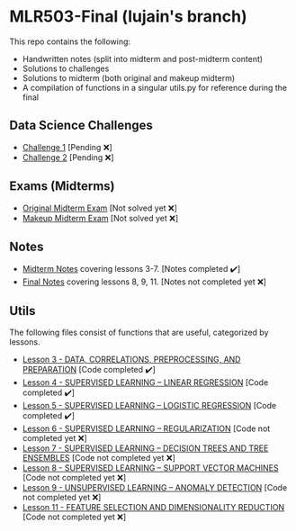 # MLR503-Final (lujain's branch)

This repo contains the following:

- Handwritten notes (split into midterm and post-midterm content)
- Solutions to challenges
- Solutions to midterm (both original and makeup midterm)
- A compilation of functions in a singular utils.py for reference during the final 

## Data Science Challenges
- [Challenge 1]() \[Pending :x:\]
- [Challenge 2]() \[Pending :x:\]

## Exams (Midterms)
- [Original Midterm Exam]() \[Not solved yet :x:\]
- [Makeup Midterm Exam]() \[Not solved yet :x:\]

## Notes
- [Midterm Notes](https://github.com/DaraVaram/MLR503-Final/blob/lujain/Notes/Midterm%20Notes.pdf) covering lessons 3-7. \[Notes completed :heavy_check_mark:\]
- [Final Notes](https://github.com/DaraVaram/MLR503-Final/blob/main/Chapters/Lesson%204.md) covering lessons 8, 9, 11. \[Notes not completed yet :x:\]

## Utils
The following files consist of functions that are useful, categorized by lessons. 
- [Lesson 3 - DATA, CORRELATIONS, PREPROCESSING, AND PREPARATION](https://github.com/DaraVaram/MLR503-Final/blob/lujain/Utils/3_data_exploration.py) \[Code completed :heavy_check_mark:\]
- [Lesson 4 - SUPERVISED LEARNING – LINEAR REGRESSION](https://github.com/DaraVaram/MLR503-Final/blob/lujain/Utils/4_linear_regression.py) \[Code completed :heavy_check_mark:\]
- [Lesson 5 - SUPERVISED LEARNING – LOGISTIC REGRESSION](https://github.com/DaraVaram/MLR503-Final/blob/lujain/Utils/5_logistic_regression.py) \[Code completed :heavy_check_mark:\]
- [Lesson 6 - SUPERVISED LEARNING – REGULARIZATION]() \[Code not completed yet :x:\]
- [Lesson 7 - SUPERVISED LEARNING – DECISION TREES AND TREE ENSEMBLES]() \[Code not completed yet :x:\]
- [Lesson 8 - SUPERVISED LEARNING – SUPPORT VECTOR MACHINES]() \[Code not completed yet :x:\]
- [Lesson 9 - UNSUPERVISED LEARNING – ANOMALY DETECTION]() \[Code not completed yet :x:\]
- [Lesson 11 - FEATURE SELECTION AND DIMENSIONALITY REDUCTION]() \[Code not completed yet :x:\]

